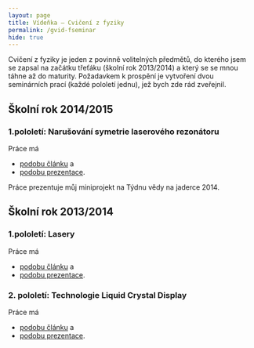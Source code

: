 ```yaml
---
layout: page
title: Vídeňka – Cvičení z fyziky
permalink: /gvid-fseminar
hide: true
---
```


Cvičení z fyziky je jeden z povinně volitelných předmětů, do kterého
jsem se zapsal na začátku třeťáku (školní rok 2013/2014) a který se se
mnou táhne až do maturity. Požadavkem k prospění je vytvoření dvou
seminárních prací (každé pololetí jednu), jež bych zde rád zveřejnil.

## Školní rok 2014/2015

### 1.pololetí: Narušování symetrie laserového rezonátoru

Práce má

 * [podobu článku](assets/gvid/2015-lasery-article.pdf) a
 * [podobu prezentace](assets/gvid/2015-lasery-pres.pdf).

Práce prezentuje můj miniprojekt na Týdnu vědy na jaderce 2014.

## Školní rok 2013/2014

### 1.pololetí: Lasery

Práce má

 * [podobu článku](assets/gvid/2014-lasery-article.pdf) a
 * [podobu prezentace](assets/gvid/2014-lasery-pres.pdf).

### 2. pololetí: Technologie Liquid Crystal Display

Práce má

 * [podobu článku](assets/gvid/2014-LCD-article.pdf) a
 * [podobu prezentace](assets/gvid/2014-LCD-pres.pdf).
